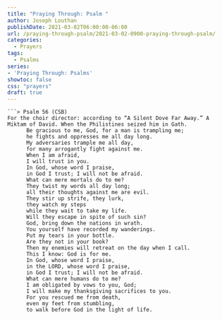 ```yaml
---
title: "Praying Through: Psalm "
author: Joseph Louthan
publishDate: 2021-03-02T06:00:00-06:00
url: /praying-through-psalm/2021-03-02-0900-praying-through-psalm/
categories:
  - Prayers
tags:
  - Psalms
series:
- 'Praying Through: Psalms'
showtoc: false
css: "prayers"
draft: true
---
```

<div style="font-variant: small-caps;">

</div>

```text
```> Psalm 56 (CSB)
For the choir director: according to “A Silent Dove Far Away.” A Miktam of David. When the Philistines seized him in Gath.
      Be gracious to me, God, for a man is trampling me; 
      he fights and oppresses me all day long. 
      My adversaries trample me all day, 
      for many arrogantly fight against me.
      When I am afraid, 
      I will trust in you. 
      In God, whose word I praise, 
      in God I trust; I will not be afraid. 
      What can mere mortals do to me?
      They twist my words all day long; 
      all their thoughts against me are evil. 
      They stir up strife, they lurk, 
      they watch my steps 
      while they wait to take my life. 
      Will they escape in spite of such sin? 
      God, bring down the nations in wrath.
      You yourself have recorded my wanderings. 
      Put my tears in your bottle. 
      Are they not in your book? 
      Then my enemies will retreat on the day when I call. 
      This I know: God is for me.
      In God, whose word I praise, 
      in the LORD, whose word I praise, 
      in God I trust; I will not be afraid. 
      What can mere humans do to me?
      I am obligated by vows to you, God; 
      I will make my thanksgiving sacrifices to you. 
      For you rescued me from death, 
      even my feet from stumbling, 
      to walk before God in the light of life.
